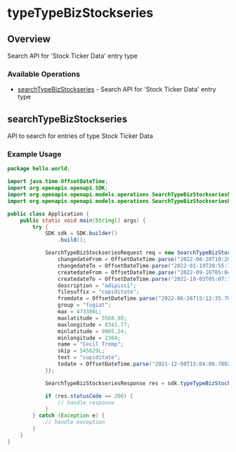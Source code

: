 # typeTypeBizStockseries

## Overview

Search API for 'Stock Ticker Data' entry type

### Available Operations

* [searchTypeBizStockseries](#searchtypebizstockseries) - Search API for 'Stock Ticker Data' entry type

## searchTypeBizStockseries

API to search for entries of type Stock Ticker Data

### Example Usage

```java
package hello.world;

import java.time.OffsetDateTime;
import org.openapis.openapi.SDK;
import org.openapis.openapi.models.operations.SearchTypeBizStockseriesRequest;
import org.openapis.openapi.models.operations.SearchTypeBizStockseriesResponse;

public class Application {
    public static void main(String[] args) {
        try {
            SDK sdk = SDK.builder()
                .build();

            SearchTypeBizStockseriesRequest req = new SearchTypeBizStockseriesRequest() {{
                changedateFrom = OffsetDateTime.parse("2022-08-28T10:28:14.400Z");
                changedateTo = OffsetDateTime.parse("2022-01-19T20:55:13.479Z");
                createdateFrom = OffsetDateTime.parse("2022-09-16T05:04:45.088Z");
                createdateTo = OffsetDateTime.parse("2022-10-03T05:07:19.458Z");
                description = "adipisci";
                filesuffix = "cupiditate";
                fromdate = OffsetDateTime.parse("2022-06-26T15:12:35.709Z");
                group = "fugiat";
                max = 473386L;
                maxlatitude = 5568.98;
                maxlongitude = 8341.77;
                minlatitude = 9065.24;
                minlongitude = 2304;
                name = "Cecil Tromp";
                skip = 545629L;
                text = "cupiditate";
                todate = OffsetDateTime.parse("2021-12-08T15:04:06.780Z");
            }};            

            SearchTypeBizStockseriesResponse res = sdk.typeTypeBizStockseries.searchTypeBizStockseries(req);

            if (res.statusCode == 200) {
                // handle response
            }
        } catch (Exception e) {
            // handle exception
        }
    }
}
```
